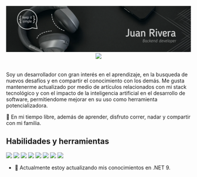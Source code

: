 <img src="https://github.com/JuanRIvera0103/JuanRivera0103/blob/main/github-banner.webp">
<section align="center">
    <a href="https://www.linkedin.com/in/juanriveradev" target="_blank">
        <img src="https://img.shields.io/badge/linkedin-%230077B5.svg?style=for-the-badge&logo=linkedin&logoColor=white" />
    </a>
    <!-- TODO: Add portfolio -->
</section>

<br/>

Soy un desarrollador con gran interés en el aprendizaje, en la busqueda de nuevos desafíos y en compartir el conocimiento con los demás. Me gusta mantenerme actualizado por medio de artículos relacionados con mi stack tecnológico y con el impacto de la inteligencia artificial en el desarrollo de software, permitiendome mejorar en su uso como herramienta potencializadora.

🌱 En mi tiempo libre, además de aprender, disfruto correr, nadar y compartir con mi familia.

## Habilidades y herramientas

<p align="left">
  <img src="https://cdn.jsdelivr.net/gh/devicons/devicon@latest/icons/visualstudio/visualstudio-original.svg" width="30" />
  <img src="https://cdn.jsdelivr.net/gh/devicons/devicon@latest/icons/vscode/vscode-original.svg" width="30" />
  <img src="https://cdn.jsdelivr.net/gh/devicons/devicon@latest/icons/jira/jira-original.svg" width="30" />
  <img src="https://cdn.jsdelivr.net/gh/devicons/devicon@latest/icons/html5/html5-original.svg"  width="30"/>
  <img src="https://cdn.jsdelivr.net/gh/devicons/devicon@latest/icons/css3/css3-original.svg" width="30" />
  <img src="https://cdn.jsdelivr.net/gh/devicons/devicon@latest/icons/javascript/javascript-original.svg" width="30" />
  <img src="https://cdn.jsdelivr.net/gh/devicons/devicon@latest/icons/git/git-original.svg" width="30" />
  <img src="https://cdn.jsdelivr.net/gh/devicons/devicon@latest/icons/dotnetcore/dotnetcore-original.svg" width="30" />
</p>

- 📖 Actualmente estoy actualizando mis conocimientos en .NET 9.
